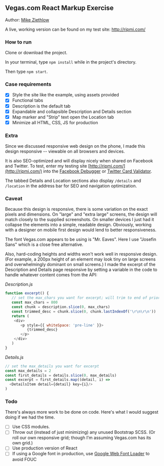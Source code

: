 ## Vegas.com React Markup Exercise

Author: [Mike Ziethlow](http://mikeziethlow.com/)

A live, working version can be found on my test site: http://ripmi.com/

### How to run

Clone or download the project.

In your terminal, type `npm install` while in the project's directory. 

Then type `npm start`.

### Case requirements

- [x] Style the site like the example, using assets provided
- [x] Functional tabs
- [x] Description is the default tab
- [x] Expandable and collapsible Description and Details section
- [x] Map marker and "Strip" text open the Location tab
- [x] Minimize all HTML, CSS, JS for production

### Extra

Since we discussed responsive web design on the phone, I made this design responsive -- viewable on all browsers and devices.

It is also SEO-optimized and will display nicely when shared on Facebook and Twitter. To test, enter my testing site [http://ripmi.com/](http://ripmi.com/) into the [Facebook Debugger](https://developers.facebook.com/tools/debug/sharing/) or [Twitter Card Validator](https://cards-dev.twitter.com/validator).

The tabbed Details and Location sections also display `/details` and `/location` in the address bar for SEO and navigation optimization.

### Caveat

Because this design is responsive, there is some variation on the exact pixels and dimensions. On "large" and "extra large" screens, the design will match closely to the supplied screenshots. On smaller devices I just had it collapse the elements into a simple, readable design. Obviously, working with a designer on mobile first design would lend to better responsiveness.

The font Vegas.com appears to be using is "Mr. Eaves". Here I use "Josefin Sans" which is a close free alternative.

Also, hard-coding heights and widths won't work well in responsive design. (For example, a 200px height of an element may look tiny on large screens and overwhelmingly dominant on small screens.) I made the excerpt of the Description and Details page responsive by setting a variable in the code to handle whatever content comes from the API:

_Description.js_
```javascript
function excerpt() {
   // set the max_chars you want for excerpt; will trim to end of prior paragraph
   const max_chars = 800
   const chunk = description.slice(0, max_chars)
   const trimmed_desc = chunk.slice(0, chunk.lastIndexOf('\r\n\r\n'))
   return (
    <div>
       <p style={{ whiteSpace: 'pre-line' }}>
          {trimmed_desc}
       </p>
    </div>
   )
}
```

_Details.js_
```javascript
// set the max_details you want for excerpt
const max_details = 2
const first_details = details.slice(0, max_details)
const excerpt = first_details.map((detail, i) =>
  <DetailsItem detail={detail} key={i}/>
)
```

### Todo

There's always more work to be done on code. Here's what I would suggest doing if we had the time.

- [ ] Use CSS modules.
- [ ] Throw out (instead of just minimizing) any unused Bootstrap SCSS. (Or roll our own responsive grid; though I'm assuming Vegas.com has its own grid.)
- [ ] Use production version of React
- [ ] If using a Google font in production, use [Google Web Font Loader](https://github.com/typekit/webfontloader) to avoid FOUC
